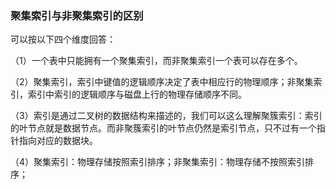 ### 聚集索引与非聚集索引的区别

可以按以下四个维度回答：

（1）一个表中只能拥有一个聚集索引，而非聚集索引一个表可以存在多个。

（2）聚集索引，索引中键值的逻辑顺序决定了表中相应行的物理顺序；非聚集索引，索引中索引的逻辑顺序与磁盘上行的物理存储顺序不同。

（3）索引是通过二叉树的数据结构来描述的，我们可以这么理解聚簇索引：索引的叶节点就是数据节点。而非聚簇索引的叶节点仍然是索引节点，只不过有一个指针指向对应的数据块。

（4）聚集索引：物理存储按照索引排序；非聚集索引：物理存储不按照索引排序；
